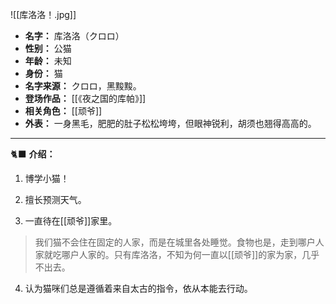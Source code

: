
![[库洛洛！.jpg]]

- **名字：** 库洛洛（クロロ）
- **性别：** 公猫
- **年龄：** 未知
- **身份：** 猫
- **名字来源：** クロロ，黑黢黢。
- **登场作品：** [[《夜之国的库帕》]]
- **相关角色：** [[顽爷]] 
- **外表：** 一身黑毛，肥肥的肚子松松垮垮，但眼神锐利，胡须也翘得高高的。

---

🐈‍⬛ **介绍：** 

1. 博学小猫！

2. 擅长预测天气。

3. 一直待在[[顽爷]]家里。

> 我们猫不会住在固定的人家，而是在城里各处睡觉。食物也是，走到哪户人家就吃哪户人家的。只有库洛洛，不知为何一直以[[顽爷]]的家为家，几乎不出去。

4. 认为猫咪们总是遵循着来自太古的指令，依从本能去行动。